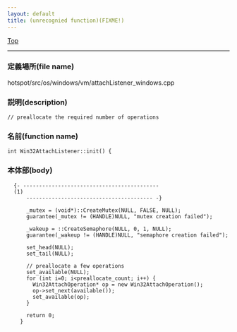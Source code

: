 ```yaml
---
layout: default
title: (unrecognied function)(FIXME!)
---
```

[Top](../index.html)

--- 
### 定義場所(file name)
hotspot/src/os/windows/vm/attachListener_windows.cpp
### 説明(description)

```
// preallocate the required number of operations
```

### 名前(function name)
```
int Win32AttachListener::init() {
```

### 本体部(body)
```
  {- -------------------------------------------
  (1) 
      ---------------------------------------- -}

	  _mutex = (void*)::CreateMutex(NULL, FALSE, NULL);
	  guarantee(_mutex != (HANDLE)NULL, "mutex creation failed");
	
	  _wakeup = ::CreateSemaphore(NULL, 0, 1, NULL);
	  guarantee(_wakeup != (HANDLE)NULL, "semaphore creation failed");
	
	  set_head(NULL);
	  set_tail(NULL);
	
	  // preallocate a few operations
	  set_available(NULL);
	  for (int i=0; i<preallocate_count; i++) {
	    Win32AttachOperation* op = new Win32AttachOperation();
	    op->set_next(available());
	    set_available(op);
	  }
	
	  return 0;
	}
	
```


